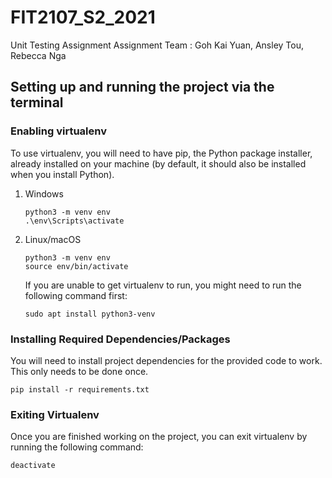 # FIT2107_S2_2021

Unit Testing Assignment 
Assignment Team : 
Goh Kai Yuan,
Ansley Tou,
Rebecca Nga

## Setting up and running the project via the terminal

### Enabling virtualenv
To use virtualenv, you will need to have pip, the Python package installer, already installed on your machine (by default, it should also be installed when you install Python).

1. Windows
    ```
    python3 -m venv env
    .\env\Scripts\activate
    ```

2. Linux/macOS
    ```
    python3 -m venv env
    source env/bin/activate
    ```

    If you are unable to get virtualenv to run, you might need to run the following command first:
    ```
    sudo apt install python3-venv
    ```

### Installing Required Dependencies/Packages
You will need to install project dependencies for the provided code to work. This only needs to be done once.

```
pip install -r requirements.txt
```

### Exiting Virtualenv
Once you are finished working on the project, you can exit virtualenv by running the following command:

```
deactivate
```

